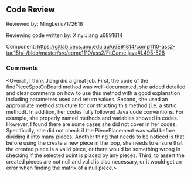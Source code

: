 ## Code Review

Reviewed by: MingLei u7172618

Reviewing code written by: XinyiJiang u6891814

Component: <https://gitlab.cecs.anu.edu.au/u6891814/comp1110-ass2-tue15h/-/blob/master/src/comp1110/ass2/FitGame.java#L495-528>

### Comments 

<Overall, I think Jiang did a great job. First, the code of the findPieceSpotOnBoard method was well-documented, she added detailed and clear comments on how to use this method with a good explanation including parameters used and return values.
Second, she used an appropriate method structure for constructing this method (i.e. a static method). In addition,  her codes fully followed Java code conventions. For example, she properly named methods and variables showed in codes. However, I 
found there are some cases she did not cover in her codes. Specifically, she did not check if the PiecePlacement was valid before dividing it into many pieces. Another thing that needs to be noticed is that before using the create a new piece in the loop,
she needs to ensure that the created piece is a valid piece, or there would be something wrong in checking if the selected point is placed by any pieces. Third, to assert the created pieces are not null and valid is also necessary, or it would get an error 
when finding the matrix of a null piece.>


